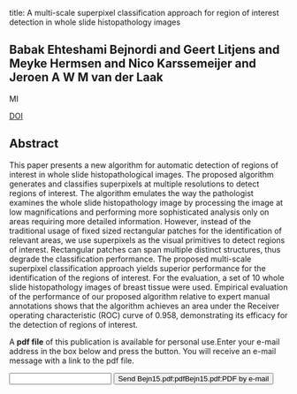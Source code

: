 title: A multi-scale superpixel classification approach for region of interest detection in whole slide histopathology images

## Babak Ehteshami Bejnordi and Geert Litjens and Meyke Hermsen and Nico Karssemeijer and Jeroen A W M van der Laak
MI

<a href="https://doi.org/10.1117/12.2081768">DOI</a>

## Abstract
This paper presents a new algorithm for automatic detection of regions of interest in whole slide histopathological images. The proposed algorithm generates and classifies superpixels at multiple resolutions to detect regions of interest. The algorithm emulates the way the pathologist examines the whole slide histopathology image by processing the image at low magnifications and performing more sophisticated analysis only on areas requiring more detailed information. However, instead of the traditional usage of fixed sized rectangular patches for the identification of relevant areas, we use superpixels as the visual primitives to detect regions of interest. Rectangular patches can span multiple distinct structures, thus degrade the classification performance. The proposed multi-scale superpixel classification approach yields superior performance for the identification of the regions of interest. For the evaluation, a set of 10 whole slide histopathology images of breast tissue were used. Empirical evaluation of the performance of our proposed algorithm relative to expert manual annotations shows that the algorithm achieves an area under the Receiver operating characteristic (ROC) curve of 0.958, demonstrating its efficacy for the detection of regions of interest.

A <b>pdf file</b> of this publication is available for personal use.Enter your e-mail address in the box below and press the button. You will receive an e-mail message with a link to the pdf file.
<form action="sender.php">  <input type="text" name="email">  <input type="submit" value="Send Bejn15.pdf:pdfBejn15.pdf:PDF by e-mail"></form>